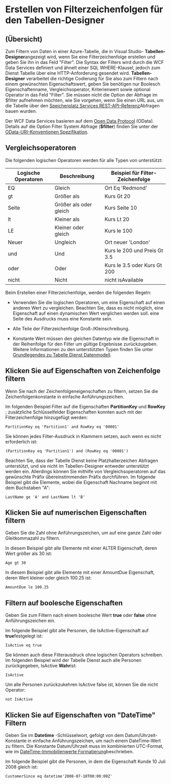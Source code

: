 <properties
   pageTitle="Filtern von Zeichenfolgen für den Tabellen-Designer bauen | Microsoft Azure"
   description="Erstellen von Filterzeichenfolgen für den Tabellen-designer"
   services="visual-studio-online"
   documentationCenter="na"
   authors="TomArcher"
   manager="douge"
   editor="" />
<tags
   ms.service="storage"
   ms.devlang="multiple"
   ms.topic="article"
   ms.tgt_pltfrm="na"
   ms.workload="na"
   ms.date="08/15/2016"
   ms.author="tarcher" />

# <a name="constructing-filter-strings-for-the-table-designer"></a>Erstellen von Filterzeichenfolgen für den Tabellen-Designer

## <a name="overview"></a>(Übersicht)

Zum Filtern von Daten in einer Azure-Tabelle, die in Visual Studio- **Tabellen-Designer**angezeigt wird, wenn Sie eine Filterzeichenfolge erstellen und geben Sie ihn in das Feld "Filter". Die Syntax der Filters wird durch die WCF Data Services definiert und ähnelt einer SQL WHERE-Klausel, jedoch zum Dienst Tabelle über eine HTTP-Anforderung gesendet wird. **Tabellen-Designer** verarbeitet die richtige Codierung für Sie also zum Filtern nach einem gewünschten Eigenschaftswert, geben Sie benötigen nur Boolesch Eigenschaftenname, Vergleichsoperator, Kriterienwert sowie optional Operator in das Feld "Filter". Sie müssen nicht die Option der Abfrage im $filter aufnehmen möchten, wie Sie vorgehen, wenn Sie einen URL aus, um die Tabelle über den [Speicherplatz Services REST-API-Referenz](http://go.microsoft.com/fwlink/p/?LinkId=400447)Abfragen bauen wurden.

Der WCF Data Services basieren auf dem [Open Data Protocol](http://go.microsoft.com/fwlink/p/?LinkId=214805) (OData). Details auf die Option Filter System Abfrage (**$filter**) finden Sie unter der [OData-URI-Konventionen Spezifikation](http://go.microsoft.com/fwlink/p/?LinkId=214806).

## <a name="comparison-operators"></a>Vergleichsoperatoren

Die folgenden logischen Operatoren werden für alle Typen von unterstützt:

|Logische Operatoren|Beschreibung|Beispiel für Filter-Zeichenfolge|
|---|---|---|
|EQ|Gleich|Ort Eq 'Redmond'|
|gt|Größer als|Kurs Gt 20|
|Seite|Größer als oder gleich|Kurs Seite 10|
|lt|Kleiner als|Kurs Lt 20|
|LE|Kleiner oder gleich|Kurs le 100|
|Neuer|Ungleich|Ort neuer 'London'|
|und|Und|Kurs le 200 und Preis Gt 3.5|
|oder|Oder|Kurs le 3.5 oder Kurs Gt 200|
|nicht|Nicht|nicht isAvailable|

Beim Erstellen einer Filterzeichenfolge, werden die folgenden Regeln:

- Verwenden Sie die logischen Operatoren, um eine Eigenschaft auf einen anderen Wert zu vergleichen. Beachten Sie, dass es nicht möglich, eine Eigenschaft auf einen dynamischen Wert verglichen werden soll. eine Seite des Ausdrucks muss eine Konstante sein.

- Alle Teile der Filterzeichenfolge Groß-/Kleinschreibung.

- Konstante Wert müssen den gleichen Datentyp wie die Eigenschaft in der Reihenfolge für den Filter um gültige Ergebnisse zurückzugeben. Weitere Informationen zu den unterstützten Typen finden Sie unter [Grundlegendes zu Tabelle Dienst Datenmodell](http://go.microsoft.com/fwlink/p/?LinkId=400448).

## <a name="filtering-on-string-properties"></a>Klicken Sie auf Eigenschaften von Zeichenfolge filtern

Wenn Sie nach der Zeichenfolgeneigenschaften zu filtern, setzen Sie die Zeichenfolgenkonstante in einfache Anführungszeichen.

Im folgenden Beispiel Filter auf die Eigenschaften **PartitionKey** und **RowKey** ; zusätzliche Schlüsselfelder Eigenschaften konnten auch mit der Filterzeichenfolge hinzugefügt werden:

    PartitionKey eq 'Partition1' and RowKey eq '00001'

Sie können jedes Filter-Ausdruck in Klammern setzen, auch wenn es nicht erforderlich ist:

    (PartitionKey eq 'Partition1') and (RowKey eq '00001')

Beachten Sie, dass der Tabelle Dienst keine Platzhalterzeichen Abfragen unterstützt, und sie nicht im Tabellen-Designer entweder unterstützt werden ein. Allerdings können Sie mithilfe von Vergleichsoperatoren auf das gewünschte Präfix übereinstimmenden Präfix durchführen. Im folgende Beispiel gibt die Elemente, wobei die Eigenschaft Nachname beginnt mit dem Buchstaben "A":

    LastName ge 'A' and LastName lt 'B'

## <a name="filtering-on-numeric-properties"></a>Klicken Sie auf numerischen Eigenschaften filtern

Geben Sie die Zahl ohne Anführungszeichen, um auf eine ganze Zahl oder Gleitkommazahl zu filtern.

In diesem Beispiel gibt alle Elemente mit einer ALTER Eigenschaft, deren Wert größer als 30 ist:

    Age gt 30

In diesem Beispiel gibt alle Elemente mit einer AmountDue Eigenschaft, deren Wert kleiner oder gleich 100.25 ist:

    AmountDue le 100.25

## <a name="filtering-on-boolean-properties"></a>Filtern auf boolesche Eigenschaften

Geben Sie zum Filtern nach einem boolesche Wert **true** oder **false** ohne Anführungszeichen ein.

Im folgende Beispiel gibt alle Personen, die IsActive-Eigenschaft auf **true**festgelegt ist:

    IsActive eq true

Sie können auch diese Filterausdruck ohne logischen Operators schreiben. Im folgenden Beispiel wird der Tabelle Dienst auch alle Personen zurückgegeben, IsActive **Wahr**ist:

    IsActive

Um alle Personen zurückzukehren IsActive false ist, können Sie die nicht Operator:

    not IsActive

## <a name="filtering-on-datetime-properties"></a>Klicken Sie auf Eigenschaften von "DateTime" Filtern

Geben Sie im **Datetime** -Schlüsselwort, gefolgt von dem Datum/Uhrzeit-Konstante in einfache Anführungszeichen, um nach einem DateTime-Wert zu filtern. Die Konstante Datum/Uhrzeit muss im kombinierten UTC-Format, wie im [DateTime-Immobilienwerte Formatierung](http://go.microsoft.com/fwlink/p/?LinkId=400449)beschrieben.

Im folgende Beispiel gibt die Personen, in dem die Eigenschaft Kunde 10 Juli 2008 gleich ist:

    CustomerSince eq datetime'2008-07-10T00:00:00Z'
